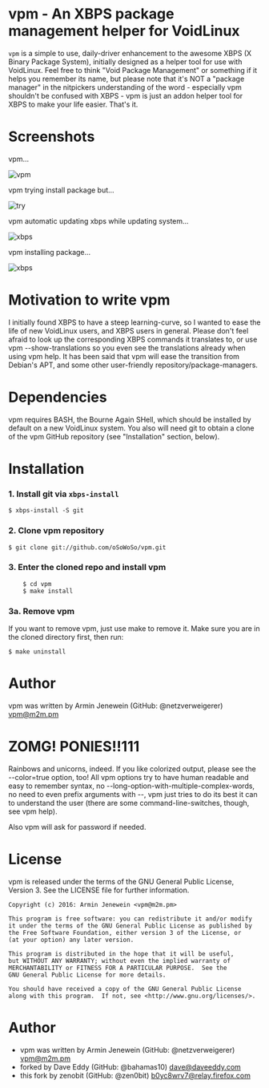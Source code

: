 # vpm - An XBPS package management helper for VoidLinux

`vpm` is a simple to use, daily-driver enhancement to the awesome XBPS (X Binary
Package System), initially designed as a helper tool for use with VoidLinux.
Feel free to think "Void Package Management" or something if it helps you
remember its name, but please note that it's NOT a "package manager" in the
nitpickers understanding of the word - especially vpm shouldn't be confused with
XBPS - vpm is just an addon helper tool for XBPS to make your life easier.
That's it.

# Screenshots

vpm...

![vpm](https://raw.githubusercontent.com/oSoWoSo/vpm/master/screenshots/vpm1.png)

vpm trying install package but...

![try](https://raw.githubusercontent.com/oSoWoSo/vpm/master/screenshots/vpm2.png)

vpm automatic updating xbps while updating system...

![xbps](https://raw.githubusercontent.com/oSoWoSo/vpm/master/screenshots/vpm3.png)

vpm installing package...

![xbps](https://raw.githubusercontent.com/oSoWoSo/vpm/master/screenshots/vpm4.png)

# Motivation to write vpm

I initially found XBPS to have a steep learning-curve, so I wanted to ease the
life of new VoidLinux users, and XBPS users in general. Please don't feel afraid
to look up the corresponding XBPS commands it translates to, or use vpm
--show-translations so you even see the translations already when using vpm
help. It has been said that vpm will ease the transition from Debian's APT, and
some other user-friendly repository/package-managers.

# Dependencies

vpm requires BASH, the Bourne Again SHell, which should be installed by default
on a new VoidLinux system. You also will need git to obtain a clone of the vpm
GitHub repository (see "Installation" section, below).

# Installation

### 1. Install git via `xbps-install`

    $ xbps-install -S git

### 2. Clone vpm repository

    $ git clone git://github.com/oSoWoSo/vpm.git

### 3. Enter the cloned repo and install vpm

        $ cd vpm
        $ make install
        
### 3a. Remove vpm

If you want to remove vpm, just use make to remove it. Make sure you are in the cloned directory first, then run:

    $ make uninstall

# Author
vpm was written by Armin Jenewein (GitHub: @netzverweigerer) <vpm@m2m.pm>

# ZOMG! PONIES!!111

Rainbows and unicorns, indeed. If you like colorized output, please see the
--color=true option, too! All vpm options try to have human readable and easy to
remember syntax, no --long-option-with-multiple-complex-words, no need to even
prefix arguments with --, vpm just tries to do its best it can to understand the
user (there are some command-line-switches, though, see vpm help).

Also vpm will ask for password if needed.

# License

vpm is released under the terms of the GNU General Public License,
Version 3. See the LICENSE file for further information.

```
Copyright (c) 2016: Armin Jenewein <vpm@m2m.pm>

This program is free software: you can redistribute it and/or modify
it under the terms of the GNU General Public License as published by
the Free Software Foundation, either version 3 of the License, or
(at your option) any later version.

This program is distributed in the hope that it will be useful,
but WITHOUT ANY WARRANTY; without even the implied warranty of
MERCHANTABILITY or FITNESS FOR A PARTICULAR PURPOSE.  See the
GNU General Public License for more details.

You should have received a copy of the GNU General Public License
along with this program.  If not, see <http://www.gnu.org/licenses/>.
```

# Author

- vpm was written by Armin Jenewein (GitHub: @netzverweigerer) <vpm@m2m.pm>
- forked by Dave Eddy (GitHub: @bahamas10) <dave@daveeddy.com>
- this fork by zenobit (GitHub: @zen0bit) <b0yc8wrv7@relay.firefox.com>
